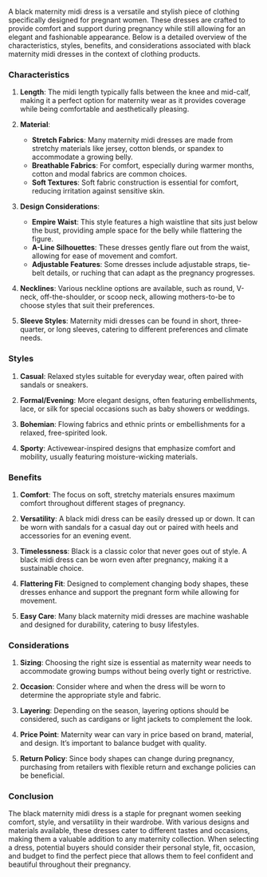 A black maternity midi dress is a versatile and stylish piece of clothing specifically designed for pregnant women. These dresses are crafted to provide comfort and support during pregnancy while still allowing for an elegant and fashionable appearance. Below is a detailed overview of the characteristics, styles, benefits, and considerations associated with black maternity midi dresses in the context of clothing products.

### Characteristics

1. **Length**: The midi length typically falls between the knee and mid-calf, making it a perfect option for maternity wear as it provides coverage while being comfortable and aesthetically pleasing.

2. **Material**: 
   - **Stretch Fabrics**: Many maternity midi dresses are made from stretchy materials like jersey, cotton blends, or spandex to accommodate a growing belly.
   - **Breathable Fabrics**: For comfort, especially during warmer months, cotton and modal fabrics are common choices.
   - **Soft Textures**: Soft fabric construction is essential for comfort, reducing irritation against sensitive skin.

3. **Design Considerations**:
   - **Empire Waist**: This style features a high waistline that sits just below the bust, providing ample space for the belly while flattering the figure.
   - **A-Line Silhouettes**: These dresses gently flare out from the waist, allowing for ease of movement and comfort.
   - **Adjustable Features**: Some dresses include adjustable straps, tie-belt details, or ruching that can adapt as the pregnancy progresses.

4. **Necklines**: Various neckline options are available, such as round, V-neck, off-the-shoulder, or scoop neck, allowing mothers-to-be to choose styles that suit their preferences.

5. **Sleeve Styles**: Maternity midi dresses can be found in short, three-quarter, or long sleeves, catering to different preferences and climate needs.

### Styles

1. **Casual**: Relaxed styles suitable for everyday wear, often paired with sandals or sneakers.
  
2. **Formal/Evening**: More elegant designs, often featuring embellishments, lace, or silk for special occasions such as baby showers or weddings.
  
3. **Bohemian**: Flowing fabrics and ethnic prints or embellishments for a relaxed, free-spirited look.

4. **Sporty**: Activewear-inspired designs that emphasize comfort and mobility, usually featuring moisture-wicking materials.

### Benefits

1. **Comfort**: The focus on soft, stretchy materials ensures maximum comfort throughout different stages of pregnancy.

2. **Versatility**: A black midi dress can be easily dressed up or down. It can be worn with sandals for a casual day out or paired with heels and accessories for an evening event.

3. **Timelessness**: Black is a classic color that never goes out of style. A black midi dress can be worn even after pregnancy, making it a sustainable choice.

4. **Flattering Fit**: Designed to complement changing body shapes, these dresses enhance and support the pregnant form while allowing for movement.

5. **Easy Care**: Many black maternity midi dresses are machine washable and designed for durability, catering to busy lifestyles.

### Considerations

1. **Sizing**: Choosing the right size is essential as maternity wear needs to accommodate growing bumps without being overly tight or restrictive.

2. **Occasion**: Consider where and when the dress will be worn to determine the appropriate style and fabric.

3. **Layering**: Depending on the season, layering options should be considered, such as cardigans or light jackets to complement the look.

4. **Price Point**: Maternity wear can vary in price based on brand, material, and design. It’s important to balance budget with quality.

5. **Return Policy**: Since body shapes can change during pregnancy, purchasing from retailers with flexible return and exchange policies can be beneficial.

### Conclusion

The black maternity midi dress is a staple for pregnant women seeking comfort, style, and versatility in their wardrobe. With various designs and materials available, these dresses cater to different tastes and occasions, making them a valuable addition to any maternity collection. When selecting a dress, potential buyers should consider their personal style, fit, occasion, and budget to find the perfect piece that allows them to feel confident and beautiful throughout their pregnancy.